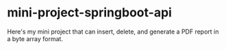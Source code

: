 # mini-project-springboot-api
Here's my mini project that can insert, delete, and generate a PDF report in a byte array format.
